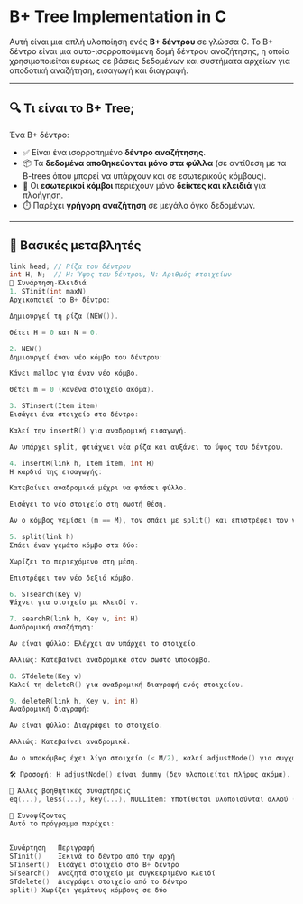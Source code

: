 # B+ Tree Implementation in C

Αυτή είναι μια απλή υλοποίηση ενός **B+ δέντρου** σε γλώσσα C. Το B+ δέντρο είναι μια αυτο-ισορροπούμενη δομή δέντρου αναζήτησης, η οποία χρησιμοποιείται ευρέως σε βάσεις δεδομένων και συστήματα αρχείων για αποδοτική αναζήτηση, εισαγωγή και διαγραφή.

---

## 🔍 Τι είναι το B+ Tree;

Ένα B+ δέντρο:

- ✅ Είναι ένα ισορροπημένο **δέντρο αναζήτησης**.
- 📦 Τα **δεδομένα αποθηκεύονται μόνο στα φύλλα** (σε αντίθεση με τα B-trees όπου μπορεί να υπάρχουν και σε εσωτερικούς κόμβους).
- 🔗 Οι **εσωτερικοί κόμβοι** περιέχουν μόνο **δείκτες και κλειδιά** για πλοήγηση.
- ⏱️ Παρέχει **γρήγορη αναζήτηση** σε μεγάλο όγκο δεδομένων.

---

## 📁 Βασικές μεταβλητές

```c
link head; // Ρίζα του δέντρου
int H, N;  // H: Ύψος του δέντρου, N: Αριθμός στοιχείων
🔧 Συνάρτηση-Κλειδιά
1. STinit(int maxN)
Αρχικοποιεί το B+ δέντρο:

Δημιουργεί τη ρίζα (NEW()).

Θέτει H = 0 και N = 0.

2. NEW()
Δημιουργεί έναν νέο κόμβο του δέντρου:

Κάνει malloc για έναν νέο κόμβο.

Θέτει m = 0 (κανένα στοιχείο ακόμα).

3. STinsert(Item item)
Εισάγει ένα στοιχείο στο δέντρο:

Καλεί την insertR() για αναδρομική εισαγωγή.

Αν υπάρχει split, φτιάχνει νέα ρίζα και αυξάνει το ύψος του δέντρου.

4. insertR(link h, Item item, int H)
Η καρδιά της εισαγωγής:

Κατεβαίνει αναδρομικά μέχρι να φτάσει φύλλο.

Εισάγει το νέο στοιχείο στη σωστή θέση.

Αν ο κόμβος γεμίσει (m == M), τον σπάει με split() και επιστρέφει τον νέο κόμβο στον γονέα.

5. split(link h)
Σπάει έναν γεμάτο κόμβο στα δύο:

Χωρίζει το περιεχόμενο στη μέση.

Επιστρέφει τον νέο δεξιό κόμβο.

6. STsearch(Key v)
Ψάχνει για στοιχείο με κλειδί v.

7. searchR(link h, Key v, int H)
Αναδρομική αναζήτηση:

Αν είναι φύλλο: Ελέγχει αν υπάρχει το στοιχείο.

Αλλιώς: Κατεβαίνει αναδρομικά στον σωστό υποκόμβο.

8. STdelete(Key v)
Καλεί τη deleteR() για αναδρομική διαγραφή ενός στοιχείου.

9. deleteR(link h, Key v, int H)
Αναδρομική διαγραφή:

Αν είναι φύλλο: Διαγράφει το στοιχείο.

Αλλιώς: Κατεβαίνει αναδρομικά.

Αν ο υποκόμβος έχει λίγα στοιχεία (< M/2), καλεί adjustNode() για συγχώνευση ή επανακατανομή.

🛠️ Προσοχή: Η adjustNode() είναι dummy (δεν υλοποιείται πλήρως ακόμα).

🔎 Άλλες βοηθητικές συναρτήσεις
eq(...), less(...), key(...), NULLitem: Υποτίθεται υλοποιούνται αλλού (π.χ. στο Item.c ή Item.h). Αν λείπουν, πρέπει να τις προσθέσεις.

📄 Συνοψίζοντας
Αυτό το πρόγραμμα παρέχει:


Συνάρτηση	Περιγραφή
STinit()	Ξεκινά το δέντρο από την αρχή
STinsert()	Εισάγει στοιχείο στο B+ δέντρο
STsearch()	Αναζητά στοιχείο με συγκεκριμένο κλειδί
STdelete()	Διαγράφει στοιχείο από το δέντρο
split()	Χωρίζει γεμάτους κόμβους σε δύο
```